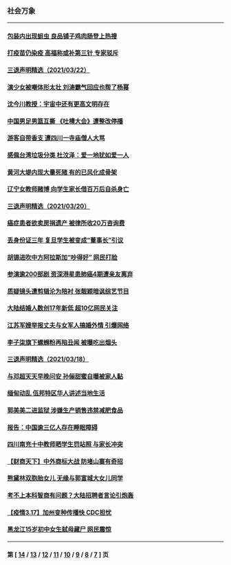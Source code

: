 ### 社会万象
---
#### [包装内出现蛆虫 良品铺子鸡肉肠登上热搜](../../pages/ncid282/n12829850.md) 
#### [打疫苗仍染疫 高福称或补第三针 专家驳斥](../../pages/ncid282/n12828910.md) 
#### [三退声明精选（2021/03/22）](../../pages/ncid282/n12829186.md) 
#### [演少女被嘲体形太壮 刘涛霸气回应也帮了杨幂](../../pages/ncid282/n12828661.md) 
#### [沈今川教授：宇宙中还有更高文明存在](../../pages/ncid282/n12828782.md) 
#### [中国男足男篮互撕 《吐槽大会》遭整改停播](../../pages/ncid282/n12828750.md) 
#### [游客自带香支 遭四川一寺庙僧人大骂](../../pages/ncid282/n12826564.md) 
#### [感佩台湾垃圾分类 杜汶泽：爱一地犹如爱一人](../../pages/ncid282/n12826073.md) 
#### [黄河大堤内现大量死猪 有的已风化成骨架](../../pages/ncid282/n12825885.md) 
#### [辽宁女教师赌博 向学生家长借百万后自杀身亡](../../pages/ncid282/n12825393.md) 
#### [三退声明精选（2021/03/20）](../../pages/ncid282/n12824936.md) 
#### [癌症患者欲卖房捐遗产 被律所收20万咨询费](../../pages/ncid282/n12824677.md) 
#### [丢身份证三年 复旦学生被变成“董事长”引议](../../pages/ncid282/n12824457.md) 
#### [胡锡进吹中方阿拉斯加“吵得好” 网民打脸](../../pages/ncid282/n12824269.md) 
#### [参演逾200部剧 资深港星患肺癌4期遭亲友离弃](../../pages/ncid282/n12823322.md) 
#### [质疑镜头遭剪辑沦为陪衬 张靓颖暗讽综艺节目](../../pages/ncid282/n12823173.md) 
#### [大陆结婚人数创17年新低 超10亿网民关注](../../pages/ncid282/n12821866.md) 
#### [江苏军嫂举报丈夫与女军人搞婚外情 引爆网络](../../pages/ncid282/n12821624.md) 
#### [李子柒旗下螺蛳粉再陷丑闻 被曝吃出烟头](../../pages/ncid282/n12821507.md) 
#### [三退声明精选（2021/03/18）](../../pages/ncid282/n12821210.md) 
#### [与邓超天天早晚问安 孙俪甜蜜自曝被家人黏](../../pages/ncid282/n12820636.md) 
#### [缅甸动乱 佤邦特区华人讲述当地生活](../../pages/ncid282/n12820665.md) 
#### [郭美美二进监狱 涉嫌生产销售违禁减肥食品](../../pages/ncid282/n12819822.md) 
#### [报告：中国逾三亿人存在睡眠障碍](../../pages/ncid282/n12819633.md) 
#### [四川南充十中教师晒学生罚站照 与家长冲突](../../pages/ncid282/n12819604.md) 
#### [【财商天下】中外商标大战 防堵山寨有奇招](../../pages/ncid282/n12818007.md) 
#### [熊黛林双胞胎女儿 无缘与郭富城大女儿同学](../../pages/ncid282/n12818085.md) 
#### [考不上本科智商有问题？大陆招聘者言论引炮轰](../../pages/ncid282/n12817127.md) 
#### [【疫情3.17】加州变种传播快 CDC担忧](../../pages/ncid282/n12816896.md) 
#### [黑龙江15岁初中女生弑母藏尸 网民震惊](../../pages/ncid282/n12816863.md) 

---
#### 第 [ [14](./14.md) / [13](./13.md) / [12](./12.md) / [11](./11.md) / [10](./10.md) / [9](./9.md) / [8](./8.md) / [7](./7.md) ] 页
